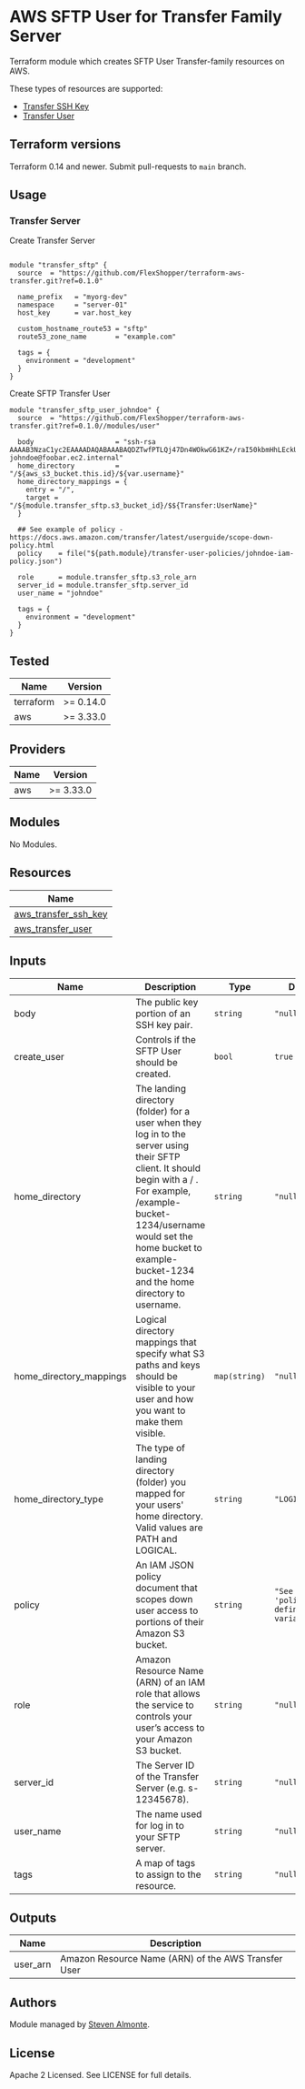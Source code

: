# AWS SFTP User for Transfer Family Server

Terraform module which creates SFTP User Transfer-family resources on AWS.

These types of resources are supported:

* [Transfer SSH Key](https://registry.terraform.io/providers/hashicorp/aws/latest/docs/resources/transfer_ssh_key)
* [Transfer User](https://registry.terraform.io/providers/hashicorp/aws/latest/docs/resources/transfer_user)

## Terraform versions

Terraform 0.14 and newer. Submit pull-requests to `main` branch.

## Usage

### Transfer Server

Create Transfer Server

```hcl

module "transfer_sftp" {
  source  = "https://github.com/FlexShopper/terraform-aws-transfer.git?ref=0.1.0"
  
  name_prefix   = "myorg-dev"
  namespace     = "server-01"
  host_key      = var.host_key

  custom_hostname_route53 = "sftp"
  route53_zone_name       = "example.com"

  tags = {
    environment = "development"
  }
}
```

Create SFTP Transfer User

```hcl
module "transfer_sftp_user_johndoe" {
  source  = "https://github.com/FlexShopper/terraform-aws-transfer.git?ref=0.1.0//modules/user"

  body                    = "ssh-rsa AAAAB3NzaC1yc2EAAAADAQABAAABAQDZTwfPTLQj47Dn4WOkwG61KZ+/raI50kbmHhLEckUnxEseTB5GAYlKcAhquSQhDsNRCY16YyxP/7mWAC9Y1CfjO5k2wk1ILykiTQAa0ejliv2rAqTGdO9cCzs7xXxemh2TE/nLNZPShDj+3GSs9sNBaPE6NV+8LPjJPuRVyseCiqptUXyLXa64IDwIo8n2j6u9PR87bYb3FesMcb+q4cPvFRKwgXZ8ZMz+5c+kl261HouoVt1bH/S8r/1qNw/OnJczqZbqa5w76qukQXxuX9ZOWAt8hPWAmwZRjz+WtVFUJOBa2/qPNpUPYwr3YxsnIFK1SayrvfV2qkQkdpJT49z1 johndoe@foobar.ec2.internal"
  home_directory          = "/${aws_s3_bucket.this.id}/${var.username}"
  home_directory_mappings = {
    entry = "/",
    target = "/${module.transfer_sftp.s3_bucket_id}/$${Transfer:UserName}"
  }

  ## See example of policy - https://docs.aws.amazon.com/transfer/latest/userguide/scope-down-policy.html
  policy    = file("${path.module}/transfer-user-policies/johndoe-iam-policy.json")

  role      = module.transfer_sftp.s3_role_arn
  server_id = module.transfer_sftp.server_id
  user_name = "johndoe"

  tags = {
    environment = "development"
  }
}
```

## Tested

| Name | Version |
|------|---------|
| terraform | >= 0.14.0 |
| aws | >= 3.33.0 |

## Providers

| Name | Version |
|------|---------|
| aws | >= 3.33.0 |

## Modules

No Modules.

## Resources

| Name |
|------|
| [aws_transfer_ssh_key](https://registry.terraform.io/providers/hashicorp/aws/latest/docs/resources/transfer_ssh_key) |
| [aws_transfer_user](https://registry.terraform.io/providers/hashicorp/aws/latest/docs/resources/transfer_user) |

## Inputs

| Name | Description | Type | Default | Required |
|------|-------------|------|---------|:--------:|
| body | The public key portion of an SSH key pair. | `string` | `"null"` | yes |
| create\_user | Controls if the SFTP User should be created. | `bool` | `true` | no |
| home\_directory | The landing directory (folder) for a user when they log in to the server using their SFTP client. It should begin with a / . For example, /example-bucket-1234/username would set the home bucket to example-bucket-1234 and the home directory to username. | `string` | `"null"` | yes |
| home\_directory\_mappings | Logical directory mappings that specify what S3 paths and keys should be visible to your user and how you want to make them visible. | `map(string)` | `"null"` | yes |
| home\_directory\_type | The type of landing directory (folder) you mapped for your users' home directory. Valid values are PATH and LOGICAL. | `string` | `"LOGICAL"` | no |
| policy | An IAM JSON policy document that scopes down user access to portions of their Amazon S3 bucket. | `string` | `"See variable 'policy' defined in variables.tf"` | no |
| role | Amazon Resource Name (ARN) of an IAM role that allows the service to controls your user’s access to your Amazon S3 bucket. | `string` | `"null"` | yes |
| server\_id | The Server ID of the Transfer Server (e.g. s-12345678). | `string` | `"null"` | yes |
| user\_name | The name used for log in to your SFTP server. | `string` | `"null"` | yes |
| tags | A map of tags to assign to the resource. | `string` | `"null"` | no |

## Outputs

| Name | Description |
|------|-------------|
| user_arn | Amazon Resource Name (ARN) of the AWS Transfer User |

## Authors

Module managed by [Steven Almonte](https://github.com/salmonte-flexshopper).

## License

Apache 2 Licensed. See LICENSE for full details.


